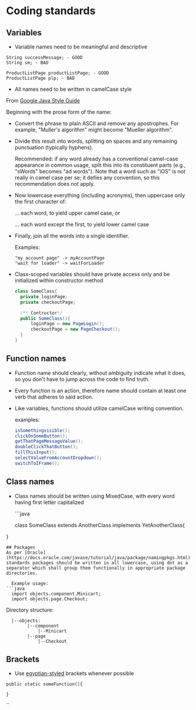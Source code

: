 # Coding standards

## Variables

* Variable names need to be meaningful and descriptive  

```text
String successMessage; - GOOD
String sm; - BAD

ProductListPage productListPage; - GOOD
ProductListPage plp; - BAD
```

* All names need to be written in camelCase style

From [Google Java Style Guide](https://google.github.io/styleguide/javaguide.html#s5.3-camel-case)

Beginning with the prose form of the name:

* Convert the phrase to plain ASCII and remove any apostrophes. For example, "Muller's algorithm" might become "Mueller algorithm".
* Divide this result into words, splitting on spaces and any remaining punctuation \(typically hyphens\).

    Recommended: if any word already has a conventional camel-case appearance in common usage, split this into its constituent parts \(e.g., "sWords" becomes "ad words"\). Note that a word such as "iOS" is not really in camel case per se; it defies any convention, so this recommendation does not apply.

* Now lowercase everything \(including acronyms\), then uppercase only the first character of:

  ... each word, to yield upper camel case, or

  ... each word except the first, to yield lower camel case

* Finally, join all the words into a single identifier.

  Examples:

  ```text
  "my account page" -> myAccountPage  
  "wait for loader" -> waitForLoader
  ```

* Class-scoped variables should have private access only and be initialized within constructor method

  ```java
  class SomeClass{
    private loginPage;
    private checkoutPage;

    /** Contructor*/
    public SomeClass(){
        loginPage = new PageLogin();
        checkoutPage = new PageCheckout();
    }
  }
  ```

## Function names

* Function name should clearly, without ambiguity indicate what it does, so you don't have to jump across the code to find truth. 
* Every function is an action, therefore name should contain at least one verb that adheres to said action.  
* Like variables, functions should utilize camelCase writing convention.

  examples:

  ```java
  isSomethingvisible();
  clickOnSomeButton(); 
  getThatPageMessageValue();
  doubleClickThatButton();
  fillThisInput();
  selectValueFromAccountDropdown();
  switchToIFrame();
  ```

## Class names

* Class names should be written using MixedCase, with every word having first letter capitalized

  \`\`\`java

  class SomeClass extends AnotherClass implements YetAnotherClass{

}

```text
## Packages
As per [Oracle](https://docs.oracle.com/javase/tutorial/java/package/namingpkgs.html) standards packages should be written in all lowercase, using dot as a separator which shall group them functionally in appropriate package directories.  

  Example usage:
```java
  import objects.component.Minicart;
  import objects.page.Checkout;
```

Directory structure:

```text
  |--objects:  
        |--component  
            |--Minicart  
        |--page  
            |--Checkout
```

## Brackets

* Use [egyptian-styled](https://blog.codinghorror.com/new-programming-jargon/) brackets whenever possible  

`public static someFunction(){`

`}` 

\`\`

